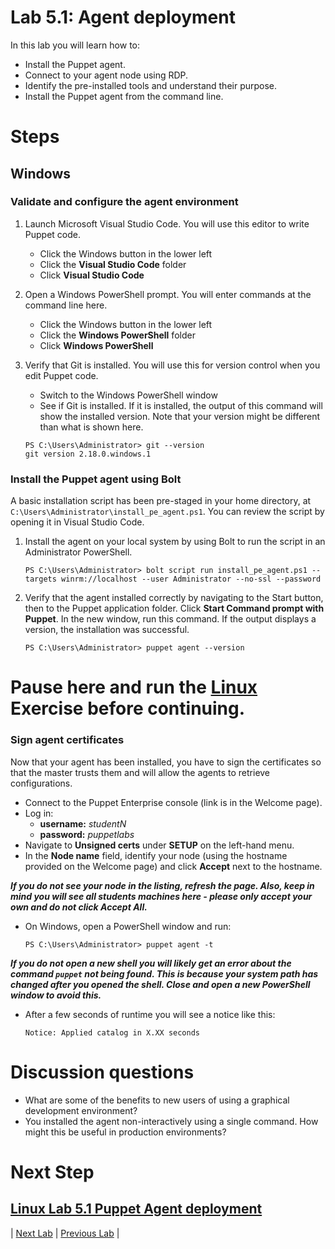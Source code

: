 # Lab 5.1: Agent deployment

In this lab you will learn how to:

* Install the Puppet agent.
* Connect to your agent node using RDP.
* Identify the pre-installed tools and understand their purpose.
* Install the Puppet agent from the command line.

# Steps

## Windows

### Validate and configure the agent environment

1. Launch Microsoft Visual Studio Code. You will use this editor to write Puppet code.
    * Click the Windows button in the lower left
    * Click the **Visual Studio Code** folder
    * Click **Visual Studio Code**
1. Open a Windows PowerShell prompt. You will enter commands at the command line here.
    * Click the Windows button in the lower left
    * Click the **Windows PowerShell** folder
    * Click **Windows PowerShell**
1. Verify that Git is installed. You will use this for version control when you edit Puppet code.
    * Switch to the Windows PowerShell window
    * See if Git is installed. If it is installed, the output of this command will show the installed version. Note that your version might be different than what is shown here.

    ```
    PS C:\Users\Administrator> git --version
    git version 2.18.0.windows.1
    ```

### Install the Puppet agent using Bolt

A basic installation script has been pre-staged in your home directory, at `C:\Users\Administrator\install_pe_agent.ps1`. You can review the script by opening it in Visual Studio Code.

1. Install the agent on your local system by using Bolt to run the script in an Administrator PowerShell.

    ```PS C:\Users\Administrator> bolt script run install_pe_agent.ps1 --targets winrm://localhost --user Administrator --no-ssl --password```

1. Verify that the agent installed correctly by navigating to the Start button, then to the Puppet application folder. Click **Start Command prompt with Puppet**. In the new window, run this command. If the output displays a version, the installation was successful.

    ```PS C:\Users\Administrator> puppet agent --version```

# Pause here and run the [Linux](../../Linux/lab-5.1-Puppet-Agent-deployment) Exercise before continuing.

### Sign agent certificates

Now that your agent has been installed, you have to sign the certificates so that the master trusts them and will allow the agents to retrieve configurations.

* Connect to the Puppet Enterprise console (link is in the Welcome page).
*  Log in:
    * **username:** *studentN*
    * **password:** *puppetlabs*
* Navigate to **Unsigned certs** under **SETUP** on the left-hand menu.
* In the **Node name** field, identify your node (using the hostname provided on the Welcome page) and click **Accept** next to the hostname.

**_If you do not see your node in the listing, refresh the page. Also, keep in mind you will see all students machines here - please only accept your own and do not click **Accept All**._**

*  On Windows, open a PowerShell window and run:

    ```PS C:\Users\Administrator> puppet agent -t```

**_If you do not open a new shell you will likely get an error about the command `puppet` not being found. This is because your system path has changed after you opened the shell. Close and open a new PowerShell window to avoid this._**

* After a few seconds of runtime you will see a notice like this:

    ```Notice: Applied catalog in X.XX seconds```

# Discussion questions

* What are some of the benefits to new users of using a graphical development environment?
* You installed the agent non-interactively using a single command. How might this be useful in production environments?

Next Step
======

[Linux Lab 5.1 Puppet Agent deployment](../../Linux/lab-5.1-Puppet-Agent-deployment)
---

|  [Next Lab](../lab-6.1-Puppet-resources)  |  [Previous Lab](../lab-2.2-Running-Bolt-Commands)  |